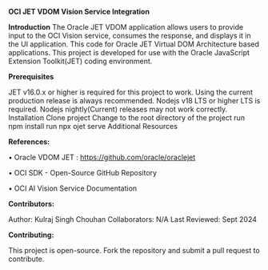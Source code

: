 **OCI JET VDOM Vision Service Integration**

**Introduction**
The Oracle JET VDOM application allows users to provide input to the OCI Vision service, consumes the response, and displays it in the UI application.
This code for Oracle JET Virtual DOM Architecture based applications.
This project is developed for use with the Oracle JavaScript Extension Toolkit(JET) coding environment.

**Prerequisites**

JET v16.0.x or higher is required for this project to work. Using the current production release is always recommended.
Nodejs v18 LTS or higher LTS is required. Nodejs nightly(Current) releases may not work correctly.
Installation
Clone project
Change to the root directory of the project
run npm install
run npx ojet serve
Additional Resources


**References:**

•	Oracle VDOM JET : https://github.com/oracle/oraclejet

•	OCI SDK - Open-Source GitHub Repository

•	OCI AI Vision Service Documentation


**Contributors:**

Author: Kulraj Singh Chouhan
Collaborators: N/A
Last Reviewed: Sept 2024

**Contributing:**

This project is open-source. Fork the repository and submit a pull request to contribute.

